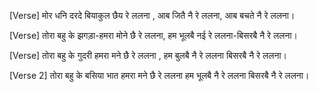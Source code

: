 [Verse]
मोर धनि दरदे बियाकुल छैय रे ललना ,
आब जितै नै रे ललना, आब बचते नै रे ललना।

[Verse]
तोरा बहु के झगड़ा-हमरा मोने छै रे ललना,
हम भूलबै नई रे ललना-बिसरबै नै रे ललना।


[Verse]
तोरा बहु के गुदरी हमरा मने छै रे ललना ,
हम बुलबै नै रे ललना बिसरबै नै रे ललना।


[Verse 2]
तोरा बहु के बसिया भात हमरा मने छै रे ललना
हम भूलबै नै रे ललना बिसरबै नै रे ललना।
